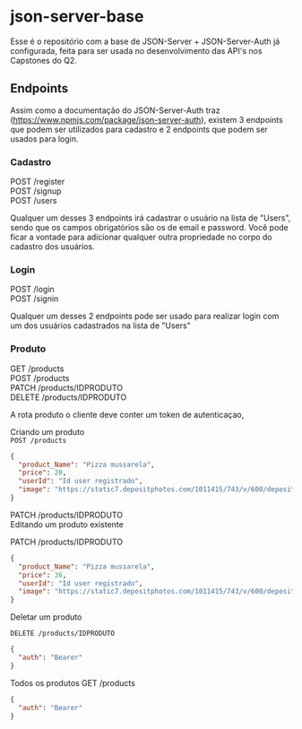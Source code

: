 # json-server-base

Esse é o repositório com a base de JSON-Server + JSON-Server-Auth já configurada, feita para ser usada no desenvolvimento das API's nos Capstones do Q2.

## Endpoints

Assim como a documentação do JSON-Server-Auth traz (https://www.npmjs.com/package/json-server-auth), existem 3 endpoints que podem ser utilizados para cadastro e 2 endpoints que podem ser usados para login.

### Cadastro

POST /register <br/>
POST /signup <br/>
POST /users

Qualquer um desses 3 endpoints irá cadastrar o usuário na lista de "Users", sendo que os campos obrigatórios são os de email e password.
Você pode ficar a vontade para adicionar qualquer outra propriedade no corpo do cadastro dos usuários.

### Login

POST /login <br/>
POST /signin

Qualquer um desses 2 endpoints pode ser usado para realizar login com um dos usuários cadastrados na lista de "Users"

### Produto

GET /products <br/>
POST /products <br/>
PATCH /products/IDPRODUTO <br/>
DELETE /products/IDPRODUTO

A rota produto o cliente deve conter um token de autenticaçao,

Criando um produto <br/>
`POST /products `

```json
{
  "product_Name": "Pizza mussarela",
  "price": 20,
  "userId": "Id user registrado",
  "image": "https://static7.depositphotos.com/1011415/743/v/600/depositphotos_7438540-stock-illustration-cheeseburger.jpg"
}
```

PATCH /products/IDPRODUTO <br/>
Editando um produto existente <br/>

PATCH /products/IDPRODUTO <br/>

```json
{
  "product_Name": "Pizza mussarela",
  "price": 36,
  "userId": "Id user registrado",
  "image": "https://static7.depositphotos.com/1011415/743/v/600/depositphotos_7438540-stock-illustration-cheeseburger.jpg"
}
```

Deletar um produto

`DELETE /products/IDPRODUTO `

```json
{
  "auth": "Bearer"
}
```

Todos os produtos
GET /products <br/>

```json
{
  "auth": "Bearer"
}
```
